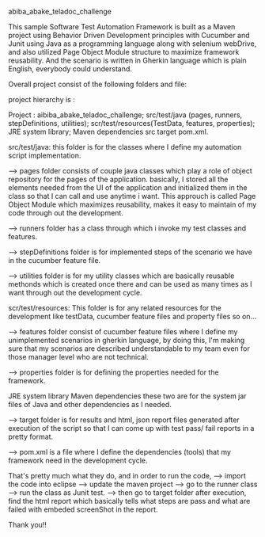 abiba_abake_teladoc_challenge

This sample Software Test Automation Framework is built as a Maven project using Behavior Driven Development principles with Cucumber and Junit using Java as a programming language along with selenium webDrive, and also utilized Page Object Module structure to maximize framework reusability. And the scenario is written in Gherkin language which is plain English, everybody could understand.

Overall project consist of the following folders and file:

project hierarchy is :

Project : aibiba_abake_teladoc_challenge; src/test/java (pages, runners, stepDefinitions, utilities); scr/test/resources(TestData, features, properties); JRE system library; Maven dependencies src target pom.xml.

src/test/java: this folder is for the classes where I define my automation script implementation.

--> pages folder consists of couple java classes which play a role of object repository for the pages of the application. basically, I stored all the elements needed from the UI of the application and initialized them in the class so that I can call and use anytime i want. This approuch is called Page Object Module which maximizes reusability, makes it easy to maintain of my code through out the development.

--> runners folder has a class through which i invoke my test classes and features.

--> stepDefinitions folder is for implemented steps of the scenario we have in the cucumber feature file.

--> utilities folder is for my utility classes which are basically reusable methonds which is created once there and can be used as many times as I want through out the development cycle.

scr/test/resources: This folder is for any related resources for the development like testData, cucumber feature files and property files so on...

--> features folder consist of cucumber feature files where I define my unimplemented scenarios in gherkin language, by doing this, I'm making sure that my scenarios are described understandable to my team even for those manager level who are not technical.

--> properties folder is for defining the properties needed for the framework.

JRE system library Maven dependencies these two are for the system jar files of Java and other dependencies as I needed.

--> target folder is for results and html, json report files generated after execution of the script so that I can come up with test pass/ fail reports in a pretty format.

--> pom.xml is a file where I define the dependencies (tools) that my framework need in the development cycle.

That's pretty much what they do, and in order to run the code, --> import the code into eclipse --> update the maven project --> go to the runner class --> run the class as Junit test. --> then go to target folder after execution, find the html report which basically tells what steps are pass and what are failed with embeded screenShot in the report.

Thank you!!
